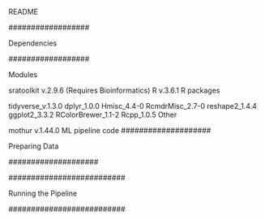 README

##################

Dependencies

##################

Modules

sratoolkit v.2.9.6 (Requires Bioinformatics)
R v.3.6.1
R packages

tidyverse_v.1.3.0
dplyr_1.0.0
Hmisc_4.4-0
RcmdrMisc_2.7-0
reshape2_1.4.4
ggplot2_3.3.2
RColorBrewer_1.1-2
Rcpp_1.0.5
Other

mothur v.1.44.0
ML pipeline code
####################

Preparing Data

####################

##########################

Running the Pipeline

##########################
